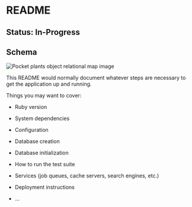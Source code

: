 # README

## Status: In-Progress

## Schema
![Pocket plants object relational map image](/../orm-schema/app/assets/images/pocket-plants-orm-schema.png?raw=true "Pocket plants object Relational Map Image")

This README would normally document whatever steps are necessary to get the
application up and running.

Things you may want to cover:

* Ruby version

* System dependencies

* Configuration

* Database creation

* Database initialization

* How to run the test suite

* Services (job queues, cache servers, search engines, etc.)

* Deployment instructions

* ...
